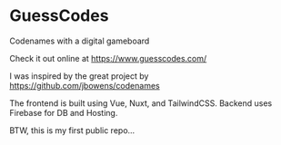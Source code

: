 # GuessCodes

Codenames with a digital gameboard

Check it out online at https://www.guesscodes.com/

I was inspired by the great project by https://github.com/jbowens/codenames

The frontend is built using Vue, Nuxt, and TailwindCSS.  Backend uses Firebase for DB and Hosting.

BTW, this is my first public repo...





